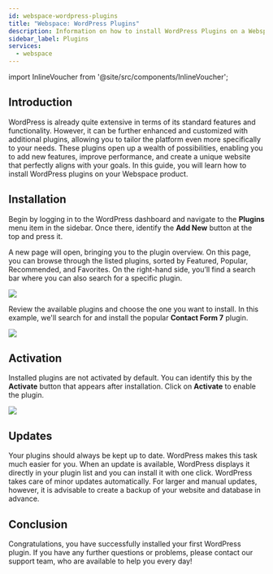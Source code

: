 ```yaml
---
id: webspace-wordpress-plugins
title: "Webspace: WordPress Plugins"
description: Information on how to install WordPress Plugins on a Webspace product from ZAP-Hosting - ZAP-Hosting.com Documentation
sidebar_label: Plugins
services:
  - webspace
---
```


import InlineVoucher from '@site/src/components/InlineVoucher';

## Introduction

WordPress is already quite extensive in terms of its standard features and functionality. However, it can be further enhanced and customized with additional plugins, allowing you to tailor the platform even more specifically to your needs. These plugins open up a wealth of possibilities, enabling you to add new features, improve performance, and create a unique website that perfectly aligns with your goals. In this guide, you will learn how to install WordPress plugins on your Webspace product.

<InlineVoucher/>

## Installation

Begin by logging in to the WordPress dashboard and navigate to the **Plugins** menu item in the sidebar. Once there, identify the **Add New** button at the top and press it.

A new page will open, bringing you to the plugin overview. On this page, you can browse through the listed plugins, sorted by Featured, Popular, Recommended, and Favorites. On the right-hand side, you’ll find a search bar where you can also search for a specific plugin.

![](https://screensaver01.zap-hosting.com/index.php/s/8yqT94dqFQZGCzp/download)

Review the available plugins and choose the one you want to install. In this example, we'll search for and install the popular **Contact Form 7** plugin.

![](https://screensaver01.zap-hosting.com/index.php/s/s45ag8yptMro4AD/download)

## Activation

Installed plugins are not activated by default. You can identify this by the **Activate** button that appears after installation. Click on **Activate** to enable the plugin.

![](https://screensaver01.zap-hosting.com/index.php/s/fqAdDb5YGWXZ7sB/download)

## Updates

Your plugins should always be kept up to date. WordPress makes this task much easier for you. When an update is available, WordPress displays it directly in your plugin list and you can install it with one click. WordPress takes care of minor updates automatically. For larger and manual updates, however, it is advisable to create a backup of your website and database in advance. 

## Conclusion

Congratulations, you have successfully installed your first WordPress plugin. If you have any further questions or problems, please contact our support team, who are available to help you every day!

<InlineVoucher />
